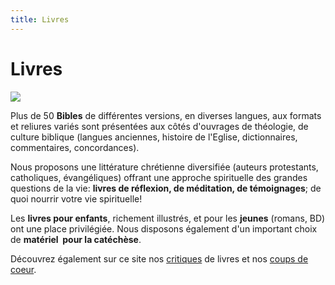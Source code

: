 ```yaml
---
title: Livres
---
```



Livres
======

![](/images/f7a79cfa2b.jpg)

Plus de 50 <span style="font-weight: bold;">Bibles</span> de différentes versions, en diverses langues, aux formats et reliures variés sont présentées aux côtés d'ouvrages de théologie, de culture biblique (langues anciennes, histoire de l'Eglise, dictionnaires, commentaires, concordances).

Nous proposons une littérature chrétienne diversifiée (auteurs protestants, catholiques, évangéliques) offrant une approche spirituelle des grandes questions de la vie: <span style="font-weight: bold;">livres de réflexion, de méditation, de témoignages</span>; de quoi nourrir votre vie spirituelle!

Les <span style="font-weight: bold;">livres pour enfants</span>, richement illustrés, et pour les <span style="font-weight: bold;">jeunes</span> (romans, BD) ont une place privilégiée. Nous disposons également d'un important choix de <span style="font-weight: bold;">matériel  pour la catéchèse</span>.

Découvrez également sur ce site nos [critiques](/critiques/) de livres et nos [coups de coeur](/coups-de-coeur/).

